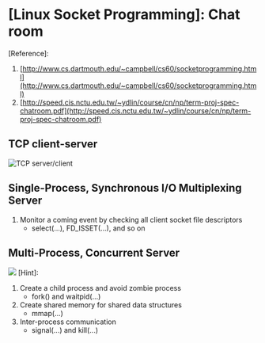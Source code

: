 # [Linux Socket Programming]: Chat room
[Reference]:
1) [http://www.cs.dartmouth.edu/~campbell/cs60/socketprogramming.html](http://www.cs.dartmouth.edu/~campbell/cs60/socketprogramming.html)
2) [http://speed.cis.nctu.edu.tw/~ydlin/course/cn/np/term-proj-spec-chatroom.pdf](http://speed.cis.nctu.edu.tw/~ydlin/course/cn/np/term-proj-spec-chatroom.pdf)

## TCP client-server
![TCP server/client](http://www.cs.dartmouth.edu/~campbell/cs60/TCPsockets.jpg)

## Single-Process, Synchronous I/O Multiplexing Server
1. Monitor a coming event by checking all client socket file descriptors
    - select(...), FD_ISSET(...), and so on

## Multi-Process, Concurrent Server
![](http://www.cs.dartmouth.edu/~campbell/cs60/concurrentserver.jpg)
[Hint]:
1. Create a child process and avoid zombie process
    - fork() and waitpid(...)
2. Create shared memory for shared data structures
    - mmap(...)
3. Inter-process communication
    - signal(...) and kill(...)
